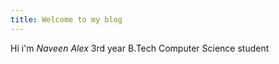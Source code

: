 ```yaml
---
title: Welcome to my blog
---
```



Hi i'm _Naveen Alex_ 
3rd year B.Tech Computer Science student 
